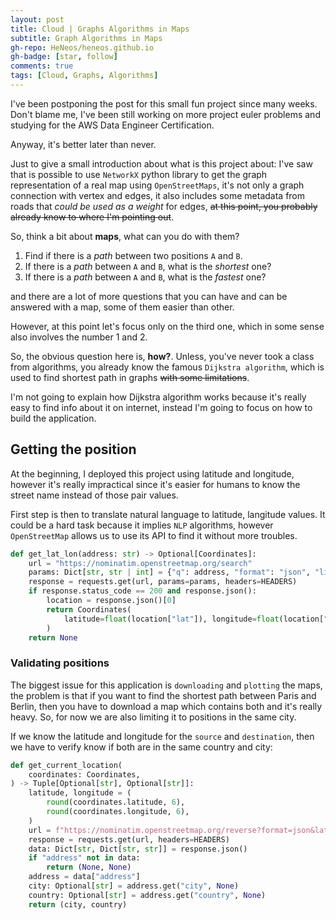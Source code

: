 ```yaml
---
layout: post
title: Cloud | Graphs Algorithms in Maps
subtitle: Graph Algorithms in Maps
gh-repo: HeNeos/heneos.github.io
gh-badge: [star, follow]
comments: true
tags: [Cloud, Graphs, Algorithms]
---
```


I've been postponing the post for this small fun project since many weeks. Don't blame me, I've been still working on more project euler problems and studying for the AWS Data Engineer Certification.

Anyway, it's better later than never.

Just to give a small introduction about what is this project about: I've saw that is possible to use `NetworkX` python library to get the graph representation of a real map using `OpenStreetMaps`, it's not only a graph connection with vertex and edges, it also includes some metadata from roads that *could be used as a weight* for edges, ~~at this point, you probably already know to where I'm pointing out~~.

So, think a bit about **maps**, what can you do with them?

1. Find if there is a *path* between two positions `A` and `B`.
2. If there is a *path* between `A` and `B`, what is the *shortest* one?
3. If there is a *path* between `A` and `B`, what is the *fastest* one?

and there are a lot of more questions that you can have and can be answered with a map, some of them easier than other.

However, at this point let's focus only on the third one, which in some sense also involves the number 1 and 2.

So, the obvious question here is, **how?**. Unless, you've never took a class from algorithms, you already know the famous `Dijkstra algorithm`, which is used to find shortest path in graphs ~~with some limitations~~.

I'm not going to explain how Dijkstra algorithm works because it's really easy to find info about it on internet, instead I'm going to focus on how to build the application.

## Getting the position

At the beginning, I deployed this project using latitude and longitude, however it's really impractical since it's easier for humans to know the street name instead of those pair values.

First step is then to translate natural language to latitude, langitude values. It could be a hard task because it implies `NLP` algorithms, however `OpenStreetMap` allows us to use its API to find it without more troubles.

```py
def get_lat_lon(address: str) -> Optional[Coordinates]:
    url = "https://nominatim.openstreetmap.org/search"
    params: Dict[str, str | int] = {"q": address, "format": "json", "limit": 1}
    response = requests.get(url, params=params, headers=HEADERS)
    if response.status_code == 200 and response.json():
        location = response.json()[0]
        return Coordinates(
            latitude=float(location["lat"]), longitude=float(location["lon"])
        )
    return None
```

### Validating positions

The biggest issue for this application is `downloading` and `plotting` the maps, the problem is that if you want to find the shortest path between Paris and Berlin, then you have to download a map which contains both and it's really heavy. So, for now we are also limiting it to positions in the same city.

If we know the latitude and longitude for the `source` and `destination`, then we have to verify know if both are in the same country and city:

```py
def get_current_location(
    coordinates: Coordinates,
) -> Tuple[Optional[str], Optional[str]]:
    latitude, longitude = (
        round(coordinates.latitude, 6),
        round(coordinates.longitude, 6),
    )
    url = f"https://nominatim.openstreetmap.org/reverse?format=json&lat={latitude}&lon={longitude}"
    response = requests.get(url, headers=HEADERS)
    data: Dict[str, Dict[str, str]] = response.json()
    if "address" not in data:
        return (None, None)
    address = data["address"]
    city: Optional[str] = address.get("city", None)
    country: Optional[str] = address.get("country", None)
    return (city, country)

```


